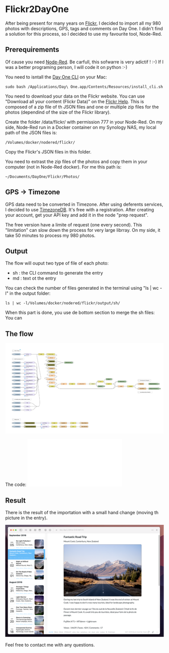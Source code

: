 # Flickr2DayOne

After being present for many years on [Flickr](https://www.flickr.com/photos/lucas3d), I decided to import all my 980 photos with descriptions, GPS, tags and comments on Day One. I didn't find a solution for this process, so I decided to use my favourite tool, Node-Red.

## Prerequirements

Of cause you need [Node-Red](https://nodered.org). Be carfull, this sofwarre is very adictif ! :-)
If I was a better programing person, I will code it on python :-)

You need to isntall the [Day One CLI](https://dayoneapp.com/guides/tips-and-tutorials/command-line-interface-cli/) on your Mac:
```
sudo bash /Applications/Day\ One.app/Contents/Resources/install_cli.sh
```
You need to download your data on the Flickr website. You can use "Download all your content (Flickr Data)" on the [Flickr Help](https://www.flickrhelp.com/hc/en-us/articles/4404079675156-Downloading-content-from-Flickr). This is composed of a zip file of th JSON files and one or multiple zip files for the photos (dependind of the size of the Flickr library).

Create the folder /data/flickr/ with permission 777 in your Node-Red.
On my side, Node-Red run in a Docker container on my Synology NAS, my local path of the JSON files is:
```
/Volumes/docker/nodered/flickr/
```
Copy the Flickr's JSON files in this folder.

You need to extrast the zip files of the photos and copy them in your computer (not in Node-Red docker).
For me this path is:
```
~/Documents/DayOne/Flickr/Photos/
```

## GPS -> Timezone

GPS data need to be converted in Timezone. After using deferents services, I decided to use [TimezoneDB](https://timezonedb.com/register]). It's free with a registration. After creating your account, get your API key and add it in the node "prep request".

The free version have a limite of request (one every second). This "limitation" can slow down the process for very large librray. On my side, it take 50 minutes to process my 980 photos. 

## Output

The flow will ouput two type of file of each photo:
* sh : the CLI command to generate the entry
* md : text ot the entry

You can check the number of files generated in the terminal using "ls | wc -l" in the output folder: 
```
ls | wc -l/Volumes/docker/nodered/flickr/output/sh/
```
When this part is done, you use de bottom section to merge the sh files:
You can 

## The flow

![Flickr2DayOne Flow](Flickr2DayOne_flow.png)

The code: ![Flickr2DayOne Json](Flickr2DayOne.json)

## Result 
 
There is the result of the importation with a small hand change (moving th picture in the entry).

![DayOne](DayOne.png)

Feel free to contact me with any questions.
